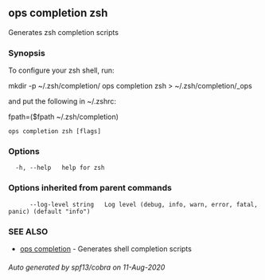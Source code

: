 ## ops completion zsh

Generates zsh completion scripts

### Synopsis

To configure your zsh shell, run:

mkdir -p ~/.zsh/completion/
ops completion zsh > ~/.zsh/completion/_ops

and put the following in ~/.zshrc:

fpath=($fpath ~/.zsh/completion)



```
ops completion zsh [flags]
```

### Options

```
  -h, --help   help for zsh
```

### Options inherited from parent commands

```
      --log-level string   Log level (debug, info, warn, error, fatal, panic) (default "info")
```

### SEE ALSO

* [ops completion](ops_completion.md)	 - Generates shell completion scripts

###### Auto generated by spf13/cobra on 11-Aug-2020

